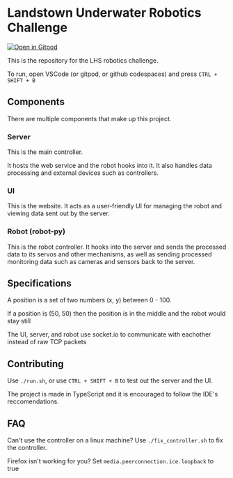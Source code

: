 # Landstown Underwater Robotics Challenge

[![Open in Gitpod](https://gitpod.io/button/open-in-gitpod.svg)](https://github.com/LeoDog896/Landstown-Robotics-Challenge)

This is the repository for the LHS robotics challenge.

To run, open VSCode (or gitpod, or github codespaces) and press `CTRL + SHIFT + B`

## Components

There are multiple components that make up
this project.

### Server

This is the main controller.

It hosts the web service and the robot hooks into it. It also handles data processing and external devices such as controllers.

### UI

This is the website. It acts as a user-friendly UI for managing the robot and viewing data sent out by the server.

### Robot (robot-py)

This is the robot controller. It hooks into the server and sends the processed data to its servos and other mechanisms, as well as sending processed monitoring data such as cameras and sensors back to the server.

## Specifications

A position is a set of two numbers (x, y) between 0 - 100.

If a position is (50, 50) then the position is in the middle and the robot would stay still

The UI, server, and robot use socket.io to communicate with eachother instead of raw TCP packets

## Contributing

Use `./run.sh`, or use `CTRL + SHIFT + B` to test out the server and the UI.

The project is made in TypeScript and it is encouraged to follow the IDE's reccomendations.

## FAQ

Can't use the controller on a linux machine? Use `./fix_controller.sh` to fix the controller.

Firefox isn't working for you? Set `media.peerconnection.ice.loopback` to true
